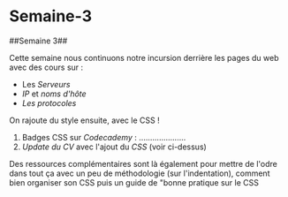 # Semaine-3

##Semaine 3##

Cette semaine nous continuons notre incursion derrière les pages du web avec des cours sur :  

* Les _Serveurs_
* _IP_ et _noms d'hôte_
* _Les protocoles_


On rajoute du style ensuite, avec le CSS !

1. Badges CSS sur _Codecademy_ : .....................
2. _Update du CV_ avec l'ajout du _CSS_ (voir ci-dessus)


Des ressources complémentaires sont là également pour mettre de l'odre dans tout ça avec un peu de méthodologie (sur l'indentation),
comment bien organiser son CSS puis un guide de "bonne pratique sur le CSS

